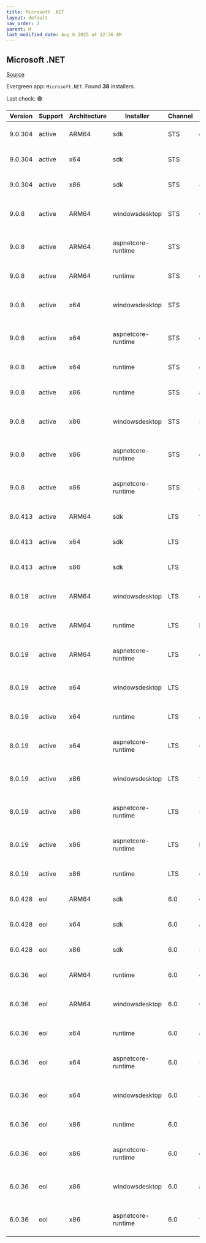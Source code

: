 ```yaml
---
title: Microsoft .NET
layout: default
nav_order: 2
parent: M
last_modified_date: Aug 6 2025 at 12:56 AM
---
```


## Microsoft .NET

[Source](https://dotnet.microsoft.com/download/)

Evergreen app: `Microsoft.NET`. Found **38** installers.

Last check: 🟢

| Version | Support | Architecture | Installer          | Channel | Sha512                                                                                                                           | Type | URI                                                                                                                                                                                                                          |
| ------- | ------- | ------------ | ------------------ | ------- | -------------------------------------------------------------------------------------------------------------------------------- | ---- | ---------------------------------------------------------------------------------------------------------------------------------------------------------------------------------------------------------------------------- |
| 9.0.304 | active  | ARM64        | sdk                | STS     | e2a2ed6ab753281f3a9f956164fa1f42a9ebb3785b2b6fb80af4dfe11177a3af3facdfd5525a291f10f3fc9cfdf7fa9e85fcbccdd17b95805aef61d1a11ee702 | exe  | [https://builds.dotnet.microsoft.com/dotnet/Sdk/9.0.304/dotnet-sdk-9.0.304-win-arm64.exe](https://builds.dotnet.microsoft.com/dotnet/Sdk/9.0.304/dotnet-sdk-9.0.304-win-arm64.exe)                                           |
| 9.0.304 | active  | x64          | sdk                | STS     | 7ba3dd303d76664eb2a2c97f0280ae2d5b1b6ff0f144a00e87a3cc8322ff21d5fa326409cb73dd2aaceb5869f7588685b465c86d9e0ffa8fbad31b8b2044dec4 | exe  | [https://builds.dotnet.microsoft.com/dotnet/Sdk/9.0.304/dotnet-sdk-9.0.304-win-x64.exe](https://builds.dotnet.microsoft.com/dotnet/Sdk/9.0.304/dotnet-sdk-9.0.304-win-x64.exe)                                               |
| 9.0.304 | active  | x86          | sdk                | STS     | 836a88f5ef4ddcea3f4a7841fe51f8234d6da6d96c99498ad929a08ad7a4fe9c9ab1e2a1b71b148874dafee7a8d649f12ae264b1753974d4c0d9e5027550b1dd | exe  | [https://builds.dotnet.microsoft.com/dotnet/Sdk/9.0.304/dotnet-sdk-9.0.304-win-x86.exe](https://builds.dotnet.microsoft.com/dotnet/Sdk/9.0.304/dotnet-sdk-9.0.304-win-x86.exe)                                               |
| 9.0.8   | active  | ARM64        | windowsdesktop     | STS     | 6ee88e9fb4f139d8ed8214a81d89d7738e54ff7338a3bfa4c887472942472481046002a25ad765e2fb7cfb12e4931cda9b808c04dcbe010c498ca8bdbf0f992c | exe  | [https://builds.dotnet.microsoft.com/dotnet/WindowsDesktop/9.0.8/windowsdesktop-runtime-9.0.8-win-arm64.exe](https://builds.dotnet.microsoft.com/dotnet/WindowsDesktop/9.0.8/windowsdesktop-runtime-9.0.8-win-arm64.exe)     |
| 9.0.8   | active  | ARM64        | aspnetcore-runtime | STS     | 79c6ed074b6a7dc077e6f493594ead0f0cfe9c4fb006e00884b767e33b749eb40254daad474c465605c93f2cbc0bfd462e8c07595c52f9ffc4d7617b6b6bfc53 | exe  | [https://builds.dotnet.microsoft.com/dotnet/aspnetcore/Runtime/9.0.8/aspnetcore-runtime-9.0.8-win-arm64.exe](https://builds.dotnet.microsoft.com/dotnet/aspnetcore/Runtime/9.0.8/aspnetcore-runtime-9.0.8-win-arm64.exe)     |
| 9.0.8   | active  | ARM64        | runtime            | STS     | d6a2c0afab5d9de45a0d6ef9c7c5a9b8d1564be5cc330f5150dd62201e3e464675bc6abc4a57bcf6f8c7967085ed05b2c43ae78e011cc5fd8bddebe5cee3cd91 | exe  | [https://builds.dotnet.microsoft.com/dotnet/Runtime/9.0.8/dotnet-runtime-9.0.8-win-arm64.exe](https://builds.dotnet.microsoft.com/dotnet/Runtime/9.0.8/dotnet-runtime-9.0.8-win-arm64.exe)                                   |
| 9.0.8   | active  | x64          | windowsdesktop     | STS     | 14eeae9e47137f0d550e4ab73ada9c8e253f9c989ea975789d70d9f605bf946f4e9cddf0d2bc8028ca3ad10d9277f51181db94cb3623798fb876e637d283f93e | exe  | [https://builds.dotnet.microsoft.com/dotnet/WindowsDesktop/9.0.8/windowsdesktop-runtime-9.0.8-win-x64.exe](https://builds.dotnet.microsoft.com/dotnet/WindowsDesktop/9.0.8/windowsdesktop-runtime-9.0.8-win-x64.exe)         |
| 9.0.8   | active  | x64          | aspnetcore-runtime | STS     | ee7ed0094d75b8aa72ae4389f705438569927f3cd57b57be71e93f8947a725c1e2877925f0109ccd07a41c693d65bf591d98f810cb6edbd5bf7eea20be05d9fd | exe  | [https://builds.dotnet.microsoft.com/dotnet/aspnetcore/Runtime/9.0.8/aspnetcore-runtime-9.0.8-win-x64.exe](https://builds.dotnet.microsoft.com/dotnet/aspnetcore/Runtime/9.0.8/aspnetcore-runtime-9.0.8-win-x64.exe)         |
| 9.0.8   | active  | x64          | runtime            | STS     | d3ac5cce3e17afb14f9fc3acb6cab59f6d9a701c007d224b149f721ba4dd097affbdfc515af94ba31b0a65261eb2daaf71d69aa42c4613e7f46402e776452905 | exe  | [https://builds.dotnet.microsoft.com/dotnet/Runtime/9.0.8/dotnet-runtime-9.0.8-win-x64.exe](https://builds.dotnet.microsoft.com/dotnet/Runtime/9.0.8/dotnet-runtime-9.0.8-win-x64.exe)                                       |
| 9.0.8   | active  | x86          | runtime            | STS     | ad1e497d0ec3d02ee027f5afad54f321c24d5d9b5b5be68f365d1e3c089dca8466855b9d829fd635be2d8b3b7edb52077aa9d064b26da763a472657080fe4996 | exe  | [https://builds.dotnet.microsoft.com/dotnet/Runtime/9.0.8/dotnet-runtime-9.0.8-win-x86.exe](https://builds.dotnet.microsoft.com/dotnet/Runtime/9.0.8/dotnet-runtime-9.0.8-win-x86.exe)                                       |
| 9.0.8   | active  | x86          | windowsdesktop     | STS     | 8a9c1b6de95330dc339b3211c52bb8f75ec73aef6e0361d58090faf2c66e4e831e7de53bce95346091a43a4102e4b480ade7de3625240e7797901d3e3b8ad5cb | exe  | [https://builds.dotnet.microsoft.com/dotnet/WindowsDesktop/9.0.8/windowsdesktop-runtime-9.0.8-win-x86.exe](https://builds.dotnet.microsoft.com/dotnet/WindowsDesktop/9.0.8/windowsdesktop-runtime-9.0.8-win-x86.exe)         |
| 9.0.8   | active  | x86          | aspnetcore-runtime | STS     | e26fe236ad8c3cb54fab4ad2362a644ec931ade7c473de9e3ccd0b9203b66236453dee3953f958bb0237260f0a2920395cba1967e979a2856f0184e92ef2468b | exe  | [https://builds.dotnet.microsoft.com/dotnet/aspnetcore/Runtime/9.0.8/aspnetcore-runtime-9.0.8-win-x86.exe](https://builds.dotnet.microsoft.com/dotnet/aspnetcore/Runtime/9.0.8/aspnetcore-runtime-9.0.8-win-x86.exe)         |
| 9.0.8   | active  | x86          | aspnetcore-runtime | STS     | 3b9b9014be356675cd627a0093f6a4170f0714dee3397faf5da066845285701d6e0da6bf716ae4ace8b88e819bedc79f8c781e7a097e32d2b059b95b3103ad15 | exe  | [https://builds.dotnet.microsoft.com/dotnet/aspnetcore/Runtime/9.0.8/dotnet-hosting-9.0.8-win.exe](https://builds.dotnet.microsoft.com/dotnet/aspnetcore/Runtime/9.0.8/dotnet-hosting-9.0.8-win.exe)                         |
| 8.0.413 | active  | ARM64        | sdk                | LTS     | fdb454f72253e1304c238ae6d76991d23e65369e261a36bb7213c0d1609675bfb1aa058373bae26dd09fc671acfe327f86d199414a1193a6f10a0cb6e9819b7d | exe  | [https://builds.dotnet.microsoft.com/dotnet/Sdk/8.0.413/dotnet-sdk-8.0.413-win-arm64.exe](https://builds.dotnet.microsoft.com/dotnet/Sdk/8.0.413/dotnet-sdk-8.0.413-win-arm64.exe)                                           |
| 8.0.413 | active  | x64          | sdk                | LTS     | 10dd767b032882de4b55ee77ba567366645446988a05fa7916bb17e9b22781eda15e0c91c645e1b1b7f60ad1435337cfc321f7ab66a3504acd0c20d60e36bdf8 | exe  | [https://builds.dotnet.microsoft.com/dotnet/Sdk/8.0.413/dotnet-sdk-8.0.413-win-x64.exe](https://builds.dotnet.microsoft.com/dotnet/Sdk/8.0.413/dotnet-sdk-8.0.413-win-x64.exe)                                               |
| 8.0.413 | active  | x86          | sdk                | LTS     | 5144581cc096752872e8d55e872eccc41f6a188d0a73ae1a3a5b0c5e2054c2415f03724ebc43c1f2f233bee7219dab2b8f46942a88cc1e330a752ed6b8de9366 | exe  | [https://builds.dotnet.microsoft.com/dotnet/Sdk/8.0.413/dotnet-sdk-8.0.413-win-x86.exe](https://builds.dotnet.microsoft.com/dotnet/Sdk/8.0.413/dotnet-sdk-8.0.413-win-x86.exe)                                               |
| 8.0.19  | active  | ARM64        | windowsdesktop     | LTS     | dad6049c6a49799db74af708652eefe0030d80e7c7c35329ed90e047d4ef8d24d56ba8db2cf3f2c97992822e131851dc1fafbd9fe06665149957db0e213cd349 | exe  | [https://builds.dotnet.microsoft.com/dotnet/WindowsDesktop/8.0.19/windowsdesktop-runtime-8.0.19-win-arm64.exe](https://builds.dotnet.microsoft.com/dotnet/WindowsDesktop/8.0.19/windowsdesktop-runtime-8.0.19-win-arm64.exe) |
| 8.0.19  | active  | ARM64        | runtime            | LTS     | b0d3dfcc0b5a7557e2c0afb06cec9346dada3ed93160ebbf5156b4075d3a5e373737546f3c617813195ec25006f2da8e55b5749f1fa8e1d3628eea590f71a145 | exe  | [https://builds.dotnet.microsoft.com/dotnet/Runtime/8.0.19/dotnet-runtime-8.0.19-win-arm64.exe](https://builds.dotnet.microsoft.com/dotnet/Runtime/8.0.19/dotnet-runtime-8.0.19-win-arm64.exe)                               |
| 8.0.19  | active  | ARM64        | aspnetcore-runtime | LTS     | e82c942b571e338200634e36f2ed5977e1146313ab76abab6059fff6922a35033192a44d8b1aaba63e3180bed002b017dea78038e09893ec8df033ae832f553b | exe  | [https://builds.dotnet.microsoft.com/dotnet/aspnetcore/Runtime/8.0.19/aspnetcore-runtime-8.0.19-win-arm64.exe](https://builds.dotnet.microsoft.com/dotnet/aspnetcore/Runtime/8.0.19/aspnetcore-runtime-8.0.19-win-arm64.exe) |
| 8.0.19  | active  | x64          | windowsdesktop     | LTS     | 73395ac04b47011ae3de694756873bffb68d65cf885b60c14ae0e7558fa666b8bab0043a8c6928148ff36a2208cdcf333a21e0960cdaa127d9e752b21891af22 | exe  | [https://builds.dotnet.microsoft.com/dotnet/WindowsDesktop/8.0.19/windowsdesktop-runtime-8.0.19-win-x64.exe](https://builds.dotnet.microsoft.com/dotnet/WindowsDesktop/8.0.19/windowsdesktop-runtime-8.0.19-win-x64.exe)     |
| 8.0.19  | active  | x64          | runtime            | LTS     | a8836b7ad6e2b2b8d54aaefbd00ffb6a332c44ad54076ad123ca8a91d37f6f700b4469d16a15d0cab17d6638a05686f641f229518d956045b4803637b7abce67 | exe  | [https://builds.dotnet.microsoft.com/dotnet/Runtime/8.0.19/dotnet-runtime-8.0.19-win-x64.exe](https://builds.dotnet.microsoft.com/dotnet/Runtime/8.0.19/dotnet-runtime-8.0.19-win-x64.exe)                                   |
| 8.0.19  | active  | x64          | aspnetcore-runtime | LTS     | 6093b2e8239b542bbfbd4b67c6c20e66f17d15ec903f2ff04a3db9d115bfb3281feaed226ef5962712bb28a39008d6cfb965f81360a984b75f34711f0c83f470 | exe  | [https://builds.dotnet.microsoft.com/dotnet/aspnetcore/Runtime/8.0.19/aspnetcore-runtime-8.0.19-win-x64.exe](https://builds.dotnet.microsoft.com/dotnet/aspnetcore/Runtime/8.0.19/aspnetcore-runtime-8.0.19-win-x64.exe)     |
| 8.0.19  | active  | x86          | windowsdesktop     | LTS     | ff38599e60157af8118336d623face98564244fd4b894ecec7c119f53d72a3674cc8dbf0cfb5856e5a25241b59a5622d7acc8f1ef29b2ad4ddb693a3069ac0c4 | exe  | [https://builds.dotnet.microsoft.com/dotnet/WindowsDesktop/8.0.19/windowsdesktop-runtime-8.0.19-win-x86.exe](https://builds.dotnet.microsoft.com/dotnet/WindowsDesktop/8.0.19/windowsdesktop-runtime-8.0.19-win-x86.exe)     |
| 8.0.19  | active  | x86          | aspnetcore-runtime | LTS     | 82fcccacfe56856bc2c7d20559539a593fea024a206a2dad93e554288e587f9b0d4c03c19e4c9c87d5dd8bad54edd42c22f8b4e7fb22cf6f6c358869232eb1ea | exe  | [https://builds.dotnet.microsoft.com/dotnet/aspnetcore/Runtime/8.0.19/aspnetcore-runtime-8.0.19-win-x86.exe](https://builds.dotnet.microsoft.com/dotnet/aspnetcore/Runtime/8.0.19/aspnetcore-runtime-8.0.19-win-x86.exe)     |
| 8.0.19  | active  | x86          | aspnetcore-runtime | LTS     | b4cd74651fc427da5f13e21d77b630920ce73eeee849e06d89a3132248c5c8985b05fe6ab1a36f7ae5e2a9fcfd671b1e33489b34e15cb0b839bb63456259ef96 | exe  | [https://builds.dotnet.microsoft.com/dotnet/aspnetcore/Runtime/8.0.19/dotnet-hosting-8.0.19-win.exe](https://builds.dotnet.microsoft.com/dotnet/aspnetcore/Runtime/8.0.19/dotnet-hosting-8.0.19-win.exe)                     |
| 8.0.19  | active  | x86          | runtime            | LTS     | c6caf1dc3da2688e322481a314c8c0a55096338aa88f2c5d32293b62733a9b8e587fd944689090612099e029f9b3244137f1a3ec34308305232aa49126fd07b4 | exe  | [https://builds.dotnet.microsoft.com/dotnet/Runtime/8.0.19/dotnet-runtime-8.0.19-win-x86.exe](https://builds.dotnet.microsoft.com/dotnet/Runtime/8.0.19/dotnet-runtime-8.0.19-win-x86.exe)                                   |
| 6.0.428 | eol     | ARM64        | sdk                | 6.0     | cbeea2c4406dddadf0cfcf71b08400d18ad7f732f7de9d0c3830eb1963dd844a25c9d1b143879e03ccb43ad79c560ef3978276381c8a098cc8530fbe7e8c7fbc | exe  | [https://builds.dotnet.microsoft.com/dotnet/Sdk/6.0.428/dotnet-sdk-6.0.428-win-arm64.exe](https://builds.dotnet.microsoft.com/dotnet/Sdk/6.0.428/dotnet-sdk-6.0.428-win-arm64.exe)                                           |
| 6.0.428 | eol     | x64          | sdk                | 6.0     | a6706b5c03187922e92fa9307b155255139546d081bf1623faff496035eb707440f13c21798aae06fe8fcfeadcfa046c8606dd452db92e5ed48e2005eb421842 | exe  | [https://builds.dotnet.microsoft.com/dotnet/Sdk/6.0.428/dotnet-sdk-6.0.428-win-x64.exe](https://builds.dotnet.microsoft.com/dotnet/Sdk/6.0.428/dotnet-sdk-6.0.428-win-x64.exe)                                               |
| 6.0.428 | eol     | x86          | sdk                | 6.0     | 873919c467377229cffc856a6ad14dde80bcc3d05546f7c8843e61f72e9b208fb88e26ec4591cbf9166c181608864dce685b445355ed14e573e0cba42ced8c7d | exe  | [https://builds.dotnet.microsoft.com/dotnet/Sdk/6.0.428/dotnet-sdk-6.0.428-win-x86.exe](https://builds.dotnet.microsoft.com/dotnet/Sdk/6.0.428/dotnet-sdk-6.0.428-win-x86.exe)                                               |
| 6.0.36  | eol     | ARM64        | runtime            | 6.0     | c30e4655a4548d2e27fa09711e085828775aa4fdcab0ba1b71923430342c49b54d91fe929d07ff15f777f86b7697d03bd666674f6745673d6b53aa2bb49d1228 | exe  | [https://builds.dotnet.microsoft.com/dotnet/Runtime/6.0.36/dotnet-runtime-6.0.36-win-arm64.exe](https://builds.dotnet.microsoft.com/dotnet/Runtime/6.0.36/dotnet-runtime-6.0.36-win-arm64.exe)                               |
| 6.0.36  | eol     | ARM64        | windowsdesktop     | 6.0     | 0d5fd97a305960851ff8527a7db65fadae661411d7a9b6e8dd972180cffce7bfa1b842db2baf1b8affd1843d317a2d640ab465a5876177505a34c75aa4631d66 | exe  | [https://builds.dotnet.microsoft.com/dotnet/WindowsDesktop/6.0.36/windowsdesktop-runtime-6.0.36-win-arm64.exe](https://builds.dotnet.microsoft.com/dotnet/WindowsDesktop/6.0.36/windowsdesktop-runtime-6.0.36-win-arm64.exe) |
| 6.0.36  | eol     | x64          | runtime            | 6.0     | a8e493587d741dfc5ab3aeb548e8abae1bc180dfa28cc0aa4ddaf159bdd990644a97d5e987a17e25def1a41947938b0fabcfe35cf9d81df29b2619b54ec3a86c | exe  | [https://builds.dotnet.microsoft.com/dotnet/Runtime/6.0.36/dotnet-runtime-6.0.36-win-x64.exe](https://builds.dotnet.microsoft.com/dotnet/Runtime/6.0.36/dotnet-runtime-6.0.36-win-x64.exe)                                   |
| 6.0.36  | eol     | x64          | aspnetcore-runtime | 6.0     | 339731656db435c1f1aa375f90537f7509a8129f9501fbdba16e85a120ea1c5cb0b193fff171dcb4d9744d5b6a5a0eea1d2128a28cbbf637a68e4c3422ffc53e | exe  | [https://builds.dotnet.microsoft.com/dotnet/aspnetcore/Runtime/6.0.36/aspnetcore-runtime-6.0.36-win-x64.exe](https://builds.dotnet.microsoft.com/dotnet/aspnetcore/Runtime/6.0.36/aspnetcore-runtime-6.0.36-win-x64.exe)     |
| 6.0.36  | eol     | x64          | windowsdesktop     | 6.0     | 86fa63997e7e0dc6f3bf609e00880388dcf8d985c8f6417d07ebbbb1ecc957bf90214c8ff93f559a0e762b5626ba8c56c581f4d506aa4de7555f9792c2da254d | exe  | [https://builds.dotnet.microsoft.com/dotnet/WindowsDesktop/6.0.36/windowsdesktop-runtime-6.0.36-win-x64.exe](https://builds.dotnet.microsoft.com/dotnet/WindowsDesktop/6.0.36/windowsdesktop-runtime-6.0.36-win-x64.exe)     |
| 6.0.36  | eol     | x86          | runtime            | 6.0     | 53b3ad92bdb61478b3c96d85c6c54edfdb472da33c44f9d173ee309bbb92c67fd089c2cd10249c9562118876d033e0d55794eb98ef3641c1532bb5a42926a4a8 | exe  | [https://builds.dotnet.microsoft.com/dotnet/Runtime/6.0.36/dotnet-runtime-6.0.36-win-x86.exe](https://builds.dotnet.microsoft.com/dotnet/Runtime/6.0.36/dotnet-runtime-6.0.36-win-x86.exe)                                   |
| 6.0.36  | eol     | x86          | aspnetcore-runtime | 6.0     | dbd5029cdaa86ca5cf65e25a0e7ef1746150f90651ccfdccef1a8bf7e415524950273abd073c33c1865586e8b172852972a5d3b25cffaea5c2facd3a5e05512f | exe  | [https://builds.dotnet.microsoft.com/dotnet/aspnetcore/Runtime/6.0.36/aspnetcore-runtime-6.0.36-win-x86.exe](https://builds.dotnet.microsoft.com/dotnet/aspnetcore/Runtime/6.0.36/aspnetcore-runtime-6.0.36-win-x86.exe)     |
| 6.0.36  | eol     | x86          | windowsdesktop     | 6.0     | a18351aabfe1590e58af79e57ac2414254ba80cb7a1fef19545a6b8418575c735fc1dc164c3c7fed426c4698f099991487fa4f443bab93afd41d1563845fbcf4 | exe  | [https://builds.dotnet.microsoft.com/dotnet/WindowsDesktop/6.0.36/windowsdesktop-runtime-6.0.36-win-x86.exe](https://builds.dotnet.microsoft.com/dotnet/WindowsDesktop/6.0.36/windowsdesktop-runtime-6.0.36-win-x86.exe)     |
| 6.0.36  | eol     | x86          | aspnetcore-runtime | 6.0     | f2d20a6dc4fd1d923d06838ad118ea5c2aecefdee0004af00db78f2e82a1046d0d8a7872c84d3f5e5a3802ab7d087148eb879c2ebe3fc3a81ca0f1c0f5d64690 | exe  | [https://builds.dotnet.microsoft.com/dotnet/aspnetcore/Runtime/6.0.36/dotnet-hosting-6.0.36-win.exe](https://builds.dotnet.microsoft.com/dotnet/aspnetcore/Runtime/6.0.36/dotnet-hosting-6.0.36-win.exe)                     |

